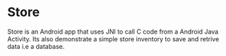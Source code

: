 # Store

Store is an Android app that uses JNI to call C code from a Android Java
Activity. Its also demonstrate a simple store inventory to save and retrive data i.e a database.

